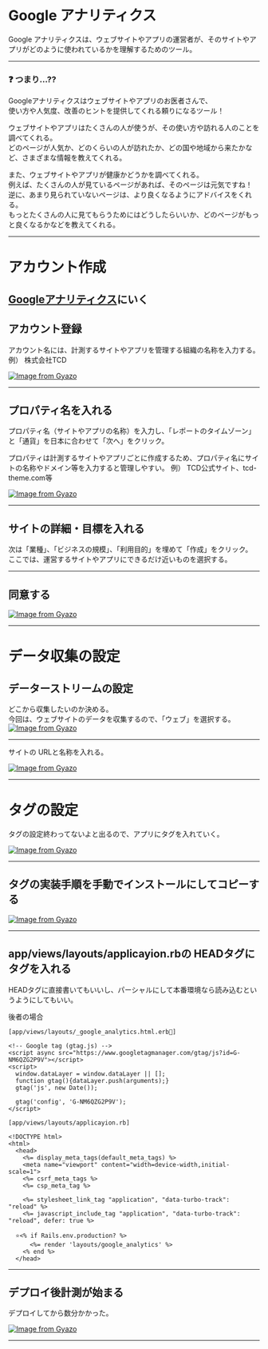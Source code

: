 # Google アナリティクス
Google アナリティクスは、ウェブサイトやアプリの運営者が、そのサイトやアプリがどのように使われているかを理解するためのツール。
***

### ❓ つまり...??
Googleアナリティクスはウェブサイトやアプリのお医者さんで、  
使い方や人気度、改善のヒントを提供してくれる頼りになるツール！

ウェブサイトやアプリはたくさんの人が使うが、その使い方や訪れる人のことを調べてくれる。  
どのページが人気か、どのくらいの人が訪れたか、どの国や地域から来たかなど、さまざまな情報を教えてくれる。

また、ウェブサイトやアプリが健康かどうかを調べてくれる。  
例えば、たくさんの人が見ているページがあれば、そのページは元気ですね！  
逆に、あまり見られていないページは、より良くなるようにアドバイスをくれる。  
もっとたくさんの人に見てもらうためにはどうしたらいいか、どのページがもっと良くなるかなどを教えてくれる。
***

# アカウント作成
## [Googleアナリティクス](https://analytics.google.com/analytics/web/provision/#/provision)にいく

## アカウント登録
アカウント名には、計測するサイトやアプリを管理する組織の名称を入力する。  
例） 株式会社TCD

[![Image from Gyazo](https://i.gyazo.com/ec1eee249a2624d73440c87113884153.png)](https://gyazo.com/ec1eee249a2624d73440c87113884153)
***

## プロパティ名を入れる
プロパティ名（サイトやアプリの名称）を入力し、「レポートのタイムゾーン」と「通貨」を日本に合わせて「次へ」をクリック。  

プロパティは計測するサイトやアプリごとに作成するため、プロパティ名にサイトの名称やドメイン等を入力すると管理しやすい。
例） TCD公式サイト、tcd-theme.com等

[![Image from Gyazo](https://i.gyazo.com/6158fb9f652737b051f26b5e7a69005c.png)](https://gyazo.com/6158fb9f652737b051f26b5e7a69005c)
***

## サイトの詳細・目標を入れる
次は「業種」、「ビジネスの規模」、「利用目的」を埋めて「作成」をクリック。    
ここでは、運営するサイトやアプリにできるだけ近いものを選択する。
***

## 同意する
[![Image from Gyazo](https://i.gyazo.com/e067753ba9f91bab87daf8e305930f7a.png)](https://gyazo.com/e067753ba9f91bab87daf8e305930f7a)
***

# データ収集の設定
## データーストリームの設定
どこから収集したいのか決める。  
今回は、ウェブサイトのデータを収集するので、「ウェブ」を選択する。
[![Image from Gyazo](https://i.gyazo.com/404a8f0a54f80a97105825bd899fe1bc.png)](https://gyazo.com/404a8f0a54f80a97105825bd899fe1bc)
***

サイトの URLと名称を入れる。

[![Image from Gyazo](https://i.gyazo.com/a871d83970e7301f27e30e49fa0a6db2.png)](https://gyazo.com/a871d83970e7301f27e30e49fa0a6db2)
***

# タグの設定
タグの設定終わってないよと出るので、アプリにタグを入れていく。

[![Image from Gyazo](https://i.gyazo.com/8b567db97c5a8105355c812b6fc98d85.png)](https://gyazo.com/8b567db97c5a8105355c812b6fc98d85)
***

## タグの実装手順を手動でインストールにしてコピーする
[![Image from Gyazo](https://i.gyazo.com/db2c94684df72f4adac43e0c9b7ad534.png)](https://gyazo.com/db2c94684df72f4adac43e0c9b7ad534)
***

## app/views/layouts/applicayion.rbの HEADタグにタグを入れる
HEADタグに直接書いてもいいし、パーシャルにして本番環境なら読み込むというようにしてもいい。

後者の場合
~~~
[app/views/layouts/_google_analytics.html.erb]

<!-- Google tag (gtag.js) -->
<script async src="https://www.googletagmanager.com/gtag/js?id=G-NM6QZG2P9V"></script>
<script>
  window.dataLayer = window.dataLayer || [];
  function gtag(){dataLayer.push(arguments);}
  gtag('js', new Date());

  gtag('config', 'G-NM6QZG2P9V');
</script>
~~~
~~~
[app/views/layouts/applicayion.rb]

<!DOCTYPE html>
<html>
  <head>
    <%= display_meta_tags(default_meta_tags) %>
    <meta name="viewport" content="width=device-width,initial-scale=1">
    <%= csrf_meta_tags %>
    <%= csp_meta_tag %>

    <%= stylesheet_link_tag "application", "data-turbo-track": "reload" %>
    <%= javascript_include_tag "application", "data-turbo-track": "reload", defer: true %>

  ⭐️<% if Rails.env.production? %>
      <%= render 'layouts/google_analytics' %>
    <% end %>
  </head>
~~~
***

## デプロイ後計測が始まる
デプロイしてから数分かかった。

[![Image from Gyazo](https://i.gyazo.com/b7e7343c6a3585f9539842f75ec42819.png)](https://gyazo.com/b7e7343c6a3585f9539842f75ec42819)
***
